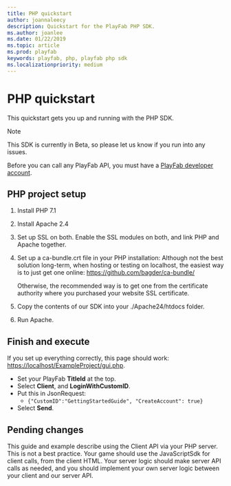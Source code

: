 ```yaml
---
title: PHP quickstart
author: joannaleecy
description: Quickstart for the PlayFab PHP SDK.
ms.author: joanlee
ms.date: 01/22/2019
ms.topic: article
ms.prod: playfab
keywords: playfab, php, playfab php sdk
ms.localizationpriority: medium
---
```


# PHP quickstart

This quickstart gets you up and running with the PHP SDK.

> [!Note]
> This SDK is currently in Beta, so please let us know if you run into any issues.

Before you can call any PlayFab API, you must have a [PlayFab developer account](https://developer.playfab.com/en-us/sign-up). 

## PHP project setup

1. Install PHP 7.1

2. Install Apache 2.4

3. Set up SSL on both. Enable the SSL modules on both, and link PHP and Apache together.

4. Set up a ca-bundle.crt file in your PHP installation:  Although not the best solution long-term, when hosting or testing on localhost, the easiest way is to just get one online: https://github.com/bagder/ca-bundle/

    Otherwise, the recommended way is to get one from the certificate authority where you purchased your website SSL certificate.

5. Copy the contents of our SDK into your ./Apache24/htdocs folder.

6. Run Apache.

## Finish and execute

If you set up everything correctly, this page should work: <https://localhost/ExampleProject/gui.php>.

* Set your PlayFab **TitleId** at the top.
* Select **Client**, and **LoginWithCustomID**.
* Put this in JsonRequest:
  * `{"CustomID":"GettingStartedGuide", "CreateAccount": true}`
* Select **Send**.

## Pending changes

This guide and example describe using the Client API via your PHP server. This is not a best practice. Your game should use the JavaScriptSdk for client calls, from the client HTML. Your server logic should make server API calls as needed, and you should implement your own server logic between your client and our server API.
